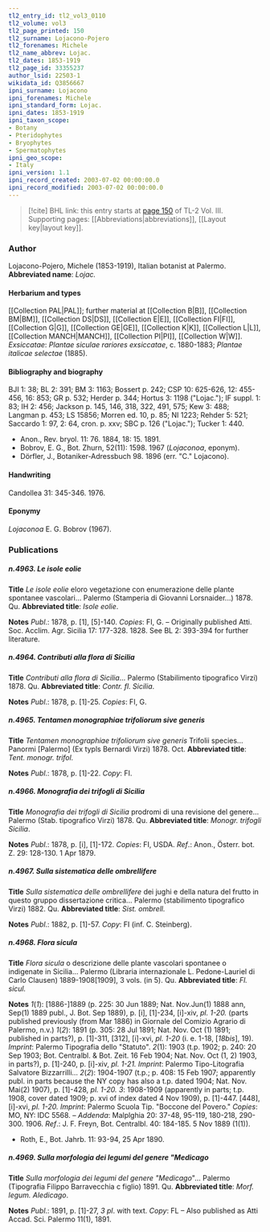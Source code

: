```yaml
---
tl2_entry_id: tl2_vol3_0110
tl2_volume: vol3
tl2_page_printed: 150
tl2_surname: Lojacono-Pojero
tl2_forenames: Michele
tl2_name_abbrev: Lojac.
tl2_dates: 1853-1919
tl2_page_id: 33355237
author_lsid: 22503-1
wikidata_id: Q3856667
ipni_surname: Lojacono
ipni_forenames: Michele
ipni_standard_form: Lojac.
ipni_dates: 1853-1919
ipni_taxon_scope: 
- Botany
- Pteridophytes
- Bryophytes
- Spermatophytes
ipni_geo_scope: 
- Italy
ipni_version: 1.1
ipni_record_created: 2003-07-02 00:00:00.0
ipni_record_modified: 2003-07-02 00:00:00.0
---
```



> [!cite] BHL link: this entry starts at [page 150](https://www.biodiversitylibrary.org/page/33355237) of TL-2 Vol. III.
> Supporting pages: [[Abbreviations|abbreviations]], [[Layout key|layout key]].

### Author

Lojacono-Pojero, Michele (1853-1919), Italian botanist at Palermo. 
**Abbreviated name**: *Lojac.*

#### Herbarium and types

[[Collection PAL|PAL]]; further material at [[Collection B|B]], [[Collection BM|BM]], [[Collection DS|DS]], [[Collection E|E]], [[Collection FI|FI]], [[Collection G|G]], [[Collection GE|GE]], [[Collection K|K]], [[Collection L|L]], [[Collection MANCH|MANCH]], [[Collection PI|PI]], [[Collection W|W]].
*Exsiccatae*: *Plantae siculae rariores exsiccatae*, c. 1880-1883; *Plantae italicae selectae* (1885).

#### Bibliography and biography

BJI 1: 38; BL 2: 391; BM 3: 1163; Bossert p. 242; CSP 10: 625-626, 12: 455-456, 16: 853; GR p. 532; Herder p. 344; Hortus 3: 1198 ("Lojac."); IF suppl. 1: 83; IH 2: 456; Jackson p. 145, 146, 318, 322, 491, 575; Kew 3: 488; Langman p. 453; LS 15856; Morren ed. 10, p. 85; NI 1223; Rehder 5: 521; Saccardo 1: 97, 2: 64, cron. p. xxv; SBC p. 126 ("Lojac."); Tucker 1: 440.
- Anon., Rev. bryol. 11: 76. 1884, 18: 15. 1891.
- Bobrov, E. G., Bot. Zhurn, 52(11): 1598. 1967 (*Lojaconoa*, eponym).
- Dörfler, J., Botaniker-Adressbuch 98. 1896 (err. "C." Lojacono).

#### Handwriting

Candollea 31: 345-346. 1976.

#### Eponymy

*Lojaconoa* E. G. Bobrov (1967).

### Publications

##### n.4963. Le isole eolie

**Title**
*Le isole eolie* eloro vegetazione con enumerazione delle plante spontanee vascolari... Palermo (Stamperia di Giovanni Lorsnaider...) 1878. Qu.
**Abbreviated title**: *Isole eolie*.

**Notes**
*Publ*.: 1878, p. \[1\], \[5\]-140. *Copies*: FI, G. – Originally published Atti. Soc. Acclim. Agr. Sicilia 17: 177-328. 1828. See BL 2: 393-394 for further literature.

##### n.4964. Contributi alla flora di Sicilia

**Title**
*Contributi alla flora di Sicilia*... Palermo (Stabilimento tipografico Virzi) 1878. Qu.
**Abbreviated title**: *Contr. fl. Sicilia*.

**Notes**
*Publ*.: 1878, p. \[1\]-25. *Copies*: FI, G.

##### n.4965. Tentamen monographiae trifoliorum sive generis

**Title**
*Tentamen monographiae trifoliorum sive generis* Trifolii species... Panormi \[Palermo\] (Ex typls Bernardi Virzi) 1878. Oct.
**Abbreviated title**: *Tent. monogr. trifol.*

**Notes**
*Publ*.: 1878, p. \[1\]-22. *Copy*: FI.

##### n.4966. Monografia dei trifogli di Sicilia

**Title**
*Monografia dei trifogli di Sicilia* prodromi di una revisione del genere... Palermo (Stab. tipografico Virzi) 1878. Qu.
**Abbreviated title**: *Monogr. trifogli Sicilia*.

**Notes**
*Publ*.: 1878, p. \[i\], \[1\]-172. *Copies*: FI, USDA.
*Ref*.: Anon., Österr. bot. Z. 29: 128-130. 1 Apr 1879.

##### n.4967. Sulla sistematica delle ombrellifere

**Title**
*Sulla sistematica delle ombrellifere* dei jughi e della natura del frutto in questo gruppo dissertazione critica... Palermo (stabilimento tipografico Virzi) 1882. Qu.
**Abbreviated title**: *Sist. ombrell.*

**Notes**
*Publ*.: 1882, p. \[1\]-57. *Copy*: FI (inf. C. Steinberg).

##### n.4968. Flora sicula

**Title**
*Flora sicula* o descrizione delle plante vascolari spontanee o indigenate in Sicilia... Palermo (Libraria internazionale L. Pedone-Lauriel di Carlo Clausen) 1889-1908\[1909\], 3 vols. (in 5). Qu.
**Abbreviated title**: *Fl. sicul.*

**Notes**
*1*(*1*): \[1886-\]1889 (p. 225: 30 Jun 1889; Nat. Nov.Jun(1) 1888 ann, Sep(1) 1889 publ., J. Bot. Sep 1889), p. \[i\], \[1\]-234, \[i\]-xiv, *pl. 1-20.* (parts published previously (from Mar 1886) in Giornale del Comizio Agrario di Palermo, n.v.)
*1*(*2*): 1891 (p. 305: 28 Jul 1891; Nat. Nov. Oct (1) 1891; published in parts?), p. \[1\]-311, \[312\], \[i\]-xvi, *pl. 1-20* (i. e. 1-18, \[*18bis*\], 19).
*Imprint*: Palermo Tipografia dello "Statuto".
*2*(1): 1903 (t.p. 1902; p. 240: 20 Sep 1903; Bot. Centralbl. & Bot. Zeit. 16 Feb 1904; Nat. Nov. Oct (1, 2) 1903, in parts?), p. \[1\]-240, p. \[i\]-xiv, *pl. 1-21. Imprint*: Palermo Tipo-Litografia Salvatore Bizzarrilli...
*2*(*2*): 1904-1907 (t.p.; p. 408: 15 Feb 1907; apparently publ. in parts because the NY copy has also a t.p. dated 1904; Nat. Nov. Mai(2) 1907), p. \[1\]-428, *pl. 1-20.*
*3*: 1908-1909 (apparently in parts; t.p. 1908, cover dated 1909; p. xvi of index dated 4 Nov 1909), p. \[1\]-447. \[448\], \[i\]-xvi, *pl. 1-20. Imprint*: Palermo Scuola Tip. "Boccone del Povero."
*Copies*: MO, NY: IDC 5568. – *Addenda*: Malplghia 20: 37-48, 95-119, 180-218, 290-300. 1906.
*Ref*.: J. F. Freyn, Bot. Centralbl. 40: 184-185. 5 Nov 1889 (1(1)).
- Roth, E., Bot. Jahrb. 11: 93-94, 25 Apr 1890.

##### n.4969. Sulla morfologia dei legumi del genere "Medicago

**Title**
*Sulla morfologia dei legumi del genere "Medicago*"... Palermo (Tipografia Filippo Barravecchia c figlio) 1891. Qu.
**Abbreviated title**: *Morf. legum. Aledicago*.

**Notes**
*Publ*.: 1891, p. \[1\]-27, *3 pl*. with text. *Copy*: FL – Also published as Atti Accad. Sci. Palermo 11(1), 1891.


